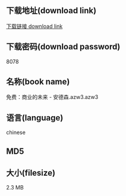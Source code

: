 ## 下载地址(download link)
[下载链接 download link](https://voluble-croquembouche-d321dc.netlify.app/?s=%E5%85%8D%E8%B4%B9%EF%BC%9A%E5%95%86%E4%B8%9A%E7%9A%84%E6%9C%AA%E6%9D%A5+-+%E5%AE%89%E5%BE%B7%E6%A3%AE.azw3)

## 下载密码(download password)
8078

## 名称(book name)
免费：商业的未来 - 安德森.azw3.azw3

## 语言(language)
chinese

## MD5


## 大小(filesize)
2.3 MB
